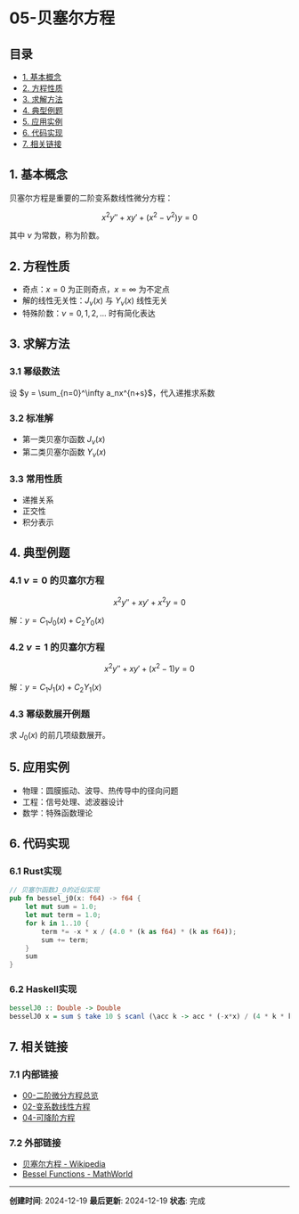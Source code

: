 # 05-贝塞尔方程

## 目录

- [1. 基本概念](#1-基本概念)
- [2. 方程性质](#2-方程性质)
- [3. 求解方法](#3-求解方法)
- [4. 典型例题](#4-典型例题)
- [5. 应用实例](#5-应用实例)
- [6. 代码实现](#6-代码实现)
- [7. 相关链接](#7-相关链接)

## 1. 基本概念

贝塞尔方程是重要的二阶变系数线性微分方程：

$$x^2y'' + xy' + (x^2 - \nu^2)y = 0$$

其中 $\nu$ 为常数，称为阶数。

## 2. 方程性质

- 奇点：$x=0$ 为正则奇点，$x=\infty$ 为不定点
- 解的线性无关性：$J_\nu(x)$ 与 $Y_\nu(x)$ 线性无关
- 特殊阶数：$\nu=0,1,2,...$ 时有简化表达

## 3. 求解方法

### 3.1 幂级数法

设 $y = \sum_{n=0}^\infty a_nx^{n+s}$，代入递推求系数

### 3.2 标准解

- 第一类贝塞尔函数 $J_\nu(x)$
- 第二类贝塞尔函数 $Y_\nu(x)$

### 3.3 常用性质

- 递推关系
- 正交性
- 积分表示

## 4. 典型例题

### 4.1 $\nu=0$ 的贝塞尔方程

$$x^2y'' + xy' + x^2y = 0$$

解：$y = C_1J_0(x) + C_2Y_0(x)$

### 4.2 $\nu=1$ 的贝塞尔方程

$$x^2y'' + xy' + (x^2 - 1)y = 0$$

解：$y = C_1J_1(x) + C_2Y_1(x)$

### 4.3 幂级数展开例题

求 $J_0(x)$ 的前几项级数展开。

## 5. 应用实例

- 物理：圆膜振动、波导、热传导中的径向问题
- 工程：信号处理、滤波器设计
- 数学：特殊函数理论

## 6. 代码实现

### 6.1 Rust实现

```rust
// 贝塞尔函数J_0的近似实现
pub fn bessel_j0(x: f64) -> f64 {
    let mut sum = 1.0;
    let mut term = 1.0;
    for k in 1..10 {
        term *= -x * x / (4.0 * (k as f64) * (k as f64));
        sum += term;
    }
    sum
}
```

### 6.2 Haskell实现

```haskell
besselJ0 :: Double -> Double
besselJ0 x = sum $ take 10 $ scanl (\acc k -> acc * (-x*x) / (4 * k * k)) 1 [1..]
```

## 7. 相关链接

### 7.1 内部链接

- [00-二阶微分方程总览](00-二阶微分方程总览.md)
- [02-变系数线性方程](02-变系数线性方程.md)
- [04-可降阶方程](04-可降阶方程.md)

### 7.2 外部链接

- [贝塞尔方程 - Wikipedia](https://en.wikipedia.org/wiki/Bessel_differential_equation)
- [Bessel Functions - MathWorld](http://mathworld.wolfram.com/BesselFunction.html)

---

**创建时间**: 2024-12-19
**最后更新**: 2024-12-19
**状态**: 完成

